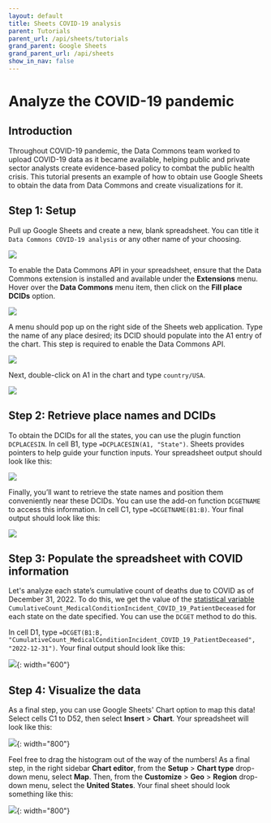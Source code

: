 ```yaml
---
layout: default
title: Sheets COVID-19 analysis
parent: Tutorials
parent_url: /api/sheets/tutorials
grand_parent: Google Sheets
grand_parent_url: /api/sheets
show_in_nav: false
---
```


# Analyze the COVID-19 pandemic

## Introduction
Throughout COVID-19 pandemic, the Data Commons team worked to upload COVID-19 data as it became available, helping public and private sector analysts create evidence-based policy to combat the public health crisis. This tutorial presents an example of how to obtain use Google Sheets to obtain the data from Data Commons and create visualizations for it.

## Step 1: Setup
Pull up Google Sheets and create a new, blank spreadsheet. You can title it `Data Commons COVID-19 analysis` or any other name of your choosing.

![](/assets/images/sheets/tutorials/sheets_covid_tutorial_1.png)

To enable the Data Commons API in your spreadsheet, ensure that the Data Commons extension is installed and available under the **Extensions** menu. Hover over the **Data Commons** menu item, then click on the **Fill place DCIDs** option.

![](/assets/images/sheets/tutorials/sheets_covid_tutorial_2.png)

A menu should pop up on the right side of the Sheets web application. Type the name of any place desired; its DCID should populate into the A1 entry of the chart. This step is required to enable the Data Commons API.

![](/assets/images/sheets/tutorials/sheets_covid_tutorial_3.png)

Next, double-click on A1 in the chart and type `country/USA`.

![](/assets/images/sheets/tutorials/sheets_covid_tutorial_4.png)

## Step 2: Retrieve place names and DCIDs
To obtain the DCIDs for all the states, you can use the plugin function `DCPLACESIN`. In cell B1, type `=DCPLACESIN(A1, "State")`. Sheets provides pointers to help guide your function inputs. Your spreadsheet output should look like this:

![](/assets/images/sheets/tutorials/sheets_covid_tutorial_5.png)

Finally, you’ll want to retrieve the state names and position them conveniently near these DCIDs. You can use the add-on function `DCGETNAME` to access this information. In cell C1, type `=DCGETNAME(B1:B)`. Your final output should look like this:

![](/assets/images/sheets/tutorials/sheets_covid_tutorial_6.png)

## Step 3: Populate the spreadsheet with COVID information
Let's analyze each state’s cumulative count of deaths due to COVID as of December 31, 2022. To do this, we get the value of the [statistical variable](/glossary.html) `CumulativeCount_MedicalConditionIncident_COVID_19_PatientDeceased` for each state on the date specified. You can use the `DCGET` method to do this.

In cell D1, type `=DCGET(B1:B, "CumulativeCount_MedicalConditionIncident_COVID_19_PatientDeceased", "2022-12-31")`. Your final output should look like this:

![](/assets/images/sheets/tutorials/sheets_covid_tutorial_7.png){: width="600"}

## Step 4: Visualize the data
As a final step, you can use Google Sheets' Chart option to map this data! Select cells C1 to D52, then select **Insert** > **Chart**. Your spreadsheet will look like this:

![](/assets/images/sheets/tutorials/sheets_covid_tutorial_8.png){: width="800"}

Feel free to drag the histogram out of the way of the numbers! As a final step, in the right sidebar **Chart editor**, from the **Setup** > **Chart type** drop-down menu, select **Map**. Then, from the  **Customize** > **Geo** > **Region** drop-down menu, select the **United States**. Your final sheet should look something like this:

![](/assets/images/sheets/tutorials/sheets_covid_tutorial_9.png){: width="800"}

